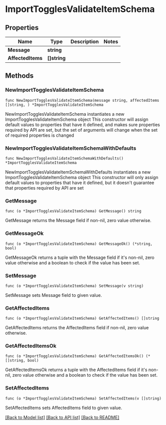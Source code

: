 # ImportTogglesValidateItemSchema

## Properties

Name | Type | Description | Notes
------------ | ------------- | ------------- | -------------
**Message** | **string** |  | 
**AffectedItems** | **[]string** |  | 

## Methods

### NewImportTogglesValidateItemSchema

`func NewImportTogglesValidateItemSchema(message string, affectedItems []string, ) *ImportTogglesValidateItemSchema`

NewImportTogglesValidateItemSchema instantiates a new ImportTogglesValidateItemSchema object
This constructor will assign default values to properties that have it defined,
and makes sure properties required by API are set, but the set of arguments
will change when the set of required properties is changed

### NewImportTogglesValidateItemSchemaWithDefaults

`func NewImportTogglesValidateItemSchemaWithDefaults() *ImportTogglesValidateItemSchema`

NewImportTogglesValidateItemSchemaWithDefaults instantiates a new ImportTogglesValidateItemSchema object
This constructor will only assign default values to properties that have it defined,
but it doesn't guarantee that properties required by API are set

### GetMessage

`func (o *ImportTogglesValidateItemSchema) GetMessage() string`

GetMessage returns the Message field if non-nil, zero value otherwise.

### GetMessageOk

`func (o *ImportTogglesValidateItemSchema) GetMessageOk() (*string, bool)`

GetMessageOk returns a tuple with the Message field if it's non-nil, zero value otherwise
and a boolean to check if the value has been set.

### SetMessage

`func (o *ImportTogglesValidateItemSchema) SetMessage(v string)`

SetMessage sets Message field to given value.


### GetAffectedItems

`func (o *ImportTogglesValidateItemSchema) GetAffectedItems() []string`

GetAffectedItems returns the AffectedItems field if non-nil, zero value otherwise.

### GetAffectedItemsOk

`func (o *ImportTogglesValidateItemSchema) GetAffectedItemsOk() (*[]string, bool)`

GetAffectedItemsOk returns a tuple with the AffectedItems field if it's non-nil, zero value otherwise
and a boolean to check if the value has been set.

### SetAffectedItems

`func (o *ImportTogglesValidateItemSchema) SetAffectedItems(v []string)`

SetAffectedItems sets AffectedItems field to given value.



[[Back to Model list]](../README.md#documentation-for-models) [[Back to API list]](../README.md#documentation-for-api-endpoints) [[Back to README]](../README.md)


